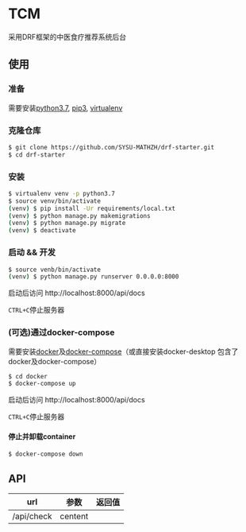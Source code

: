 # TCM
采用DRF框架的中医食疗推荐系统后台
## 使用
### 准备
需要安装[python3.7](https://www.python.org/), [pip3](https://pypi.org/project/pip/), [virtualenv](https://virtualenv.pypa.io/en/latest/)
### 克隆仓库
```bash
$ git clone https://github.com/SYSU-MATHZH/drf-starter.git
$ cd drf-starter
```
### 安装
```bash
$ virtualenv venv -p python3.7
$ source venv/bin/activate
(venv) $ pip install -Ur requirements/local.txt
(venv) $ python manage.py makemigrations
(venv) $ python manage.py migrate
(venv) $ deactivate
```
### 启动 && 开发
```bash
$ source venb/bin/activate
(venv) $ python manage.py runserver 0.0.0.0:8000
```
启动后访问 http://localhost:8000/api/docs

`CTRL+C`停止服务器
### (可选)通过docker-compose
需要安装[docker](https://www.docker.com/)及[docker-compose](https://docs.docker.com/compose/)（或直接安装docker-desktop 包含了docker及docker-compose）
```bash
$ cd docker
$ docker-compose up
```
启动后访问 http://localhost:8000/api/docs

`CTRL+C`停止服务器

#### 停止并卸载container
```bash
$ docker-compose down
```

## API
| url | 参数 | 返回值 |
| ---- | ---- | ---- |
| /api/check | centent | |

